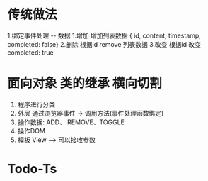 # 传统做法
1.绑定事件处理  -- 数据
  1.增加
    增加列表数据 { id, content, timestamp, completed: false}
  2.删除
    根据id remove 列表数据
  3.改变
    根据id 改变 completed: true



# 面向对象 类的继承 横向切割
1. 程序进行分类
  1. 外层 通过浏览器事件 -> 调用方法(事件处理函数绑定)
  2. 操作数据: ADD、 REMOVE、TOGGLE
  3. 操作DOM
  4. 模板 View --> 可以接收参数
  

# Todo-Ts
